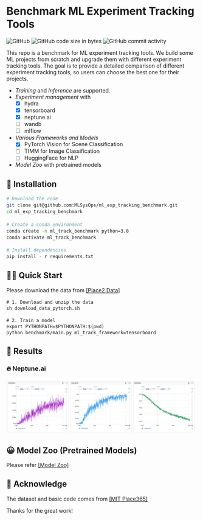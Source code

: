 # Benchmark ML Experiment Tracking Tools

![GitHub](https://img.shields.io/github/license/MLSysOps/TorchScene) ![GitHub code size in bytes](https://img.shields.io/github/languages/code-size/MLSysOps/TorchScene) ![GitHub commit activity](https://img.shields.io/github/commit-activity/m/MLSysOps/TorchScene)

This repo is a benchmark for ML experiment tracking tools. We build some ML projects from scratch and upgrade them with different experiment tracking tools. The goal is to provide a detailed comparison of different experiment tracking tools, so users can choose the best one for their projects.

- *Training* and *Inference* are supported.
- *Experiment management* with
    - [x] hydra
    - [x] tensorboard
    - [x] neptune.ai
    - [ ] wandb
    - [ ] mlflow
- *Various Frameworks and Models*
    - [x] PyTorch Vision for Scene Classification
    - [ ] TIMM for Image Classification
    - [ ] HuggingFace for NLP

- *Model Zoo* with pretrained models

## :rocket: Installation

```bash
# Download the code
git clone git@github.com:MLSysOps/ml_exp_tracking_benchmark.git
cd ml_exp_tracking_benchmark

# Create a conda environment
conda create -n ml_track_benchmark python=3.8
conda activate ml_track_benchmark

# Install dependencies
pip install - r requirements.txt
```

## :running_woman: Quick Start

Please download the data from [[Place2 Data]](http://places2.csail.mit.edu/download.html)

```shell
# 1. Download and unzip the data
sh download_data_pytorch.sh

# 2. Train a model
export PYTHONPATH=$PYTHONPATH:$(pwd)
python benchmark/main.py ml_track_framework=tensorboard
```

## :hammer: Results

### :fire: Neptune.ai
![image](doc/img/neptune.jpg)


## :grinning: Model Zoo (Pretrained Models)

Please refer [[Model Zoo]](model_zoo.md)

## :tada: Acknowledge

The dataset and basic code comes from [[MIT Place365]](https://github.com/CSAILVision/places365)

Thanks for the great work!
